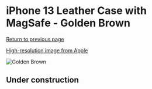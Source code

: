 # iPhone 13 Leather Case with MagSafe - Golden Brown

[Return to previous page](/iphone_13)

[High-resolution image from Apple](https://store.storeimages.cdn-apple.com/8756/as-images.apple.com/is/MM1L3?wid=4500&hei=4500&fmt=png)

<div style="width: 500px"><img src="/everyphone/MM1L3.png" alt="Golden Brown"></div>

## Under construction
